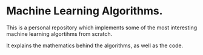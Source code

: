 # Machine Learning Algorithms.

This is a personal repository which implements some of the most interesting machine learning algortihms from scratch.

It explains the mathematics behind the algorithms, as well as the code. 
